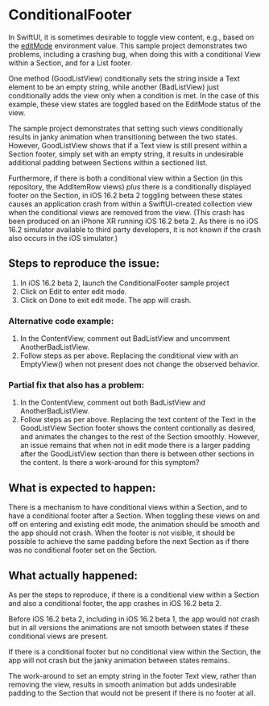 # ConditionalFooter

In SwiftUI, it is sometimes desirable to toggle view content, e.g., based on the [editMode](https://developer.apple.com/documentation/swiftui/editmode) environment value. This sample project demonstrates two problems, including a crashing bug, when doing this with a conditional View within a Section, and for a List footer. 

One method (GoodListView) conditionally sets the string inside a Text element to be an empty string, while another (BadListView) just conditionally adds the view only when a condition is met. In the case of this example, these view states are toggled based on the EditMode status of the view.

The sample project demonstrates that setting such views conditionally results in janky animation when transitioning between the two states. However, GoodListView shows that if a Text view is still present within a Section footer, simply set with an empty string, it results in undesirable additional padding between Sections within a sectioned list.

Furthermore, if there is both a conditional view within a Section (in this repository, the AddItemRow views) _plus_ there is a conditionally displayed footer on the Section, in iOS 16.2 beta 2 toggling between these states causes an application crash from within a SwiftUI-created collection view when the conditional views are removed from the view. (This crash has been produced on an iPhone XR running iOS 16.2 beta 2. As there is no iOS 16.2 simulator available to third party developers, it is not known if the crash also occurs in the iOS simulator.)

## Steps to reproduce the issue:
1. In iOS 16.2 beta 2, launch the ConditionalFooter sample project
2. Click on Edit to enter edit mode.
3. Click on Done to exit edit mode. The app will crash.

### Alternative code example:
1. In the ContentView, comment out BadListView and uncomment AnotherBadListView.
2. Follow steps as per above. Replacing the conditional view with an EmptyView() when not present does not change the observed behavior.

### Partial fix that also has a problem:
1. In the ContentView, comment out both BadListView and AnotherBadListView.
2. Follow steps as per above. Replacing the text content of the Text in the GoodListView Section footer shows the content contionally as desired, and animates the changes to the rest of the Section smoothly. However, an issue remains that when not in edit mode there is a larger padding after the GoodListView section than there is between other sections in the content. Is there a work-around for this symptom? 

## What is expected to happen:
There is a mechanism to have conditional views within a Section, and to have a conditional footer after a Section. When toggling these views on and off on entering and existing edit mode, the animation should be smooth and the app should not crash. When the footer is not visible, it should be possible to achieve the same padding before the next Section as if there was no conditional footer set on the Section. 

## What actually happened:
As per the steps to reproduce, if there is a conditional view within a Section and also a conditional footer, the app crashes in iOS 16.2 beta 2.

Before iOS 16.2 beta 2, including in iOS 16.2 beta 1, the app would not crash but in all versions the animations are not smooth between states if these conditional views are present.

If there is a conditional footer but no conditional view within the Section, the app will not crash but the janky animation between states remains.

The work-around to set an empty string in the footer Text view, rather than removing the view, results in smooth animation but adds undesirable padding to the Section that would not be present if there is no footer at all.  
